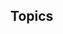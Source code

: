 <!-- ---
layout: post
title: "Top Words"
# subtitle: "because they lacked opposable thumbs and the brainpower to build a space program."
background: ''
--- -->

## Topics
<!---
{% include post_sections/carousel1.html %}
{% include post_sections/carousel2.html %}
{% include post_sections/carousel_topicybymen.html %}
{% include post_sections/carousel_topicybywomen.html %}
-->

